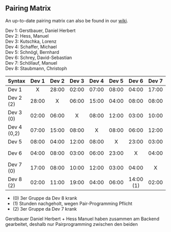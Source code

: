 ## Pairing Matrix

An up-to-date pairing matrix can also be found in our [wiki](https://github.com/sw21-tug/Team_03/wiki/Pairing-Matrix).

Dev 1: Gerstbauer, Daniel Herbert  
Dev 2: Hess, Manuel  
Dev 3: Kutschka, Lorenz  
Dev 4: Schaffer, Michael  
Dev 5: Schnögl, Bernhard  
Dev 6: Schrey, David-Sebastian  
Dev 7: Schöllauf, Manuel  
Dev 8: Staubmann, Christoph  
  


| Syntax      | Dev 1     	| Dev 2   	  | Dev 3     	| Dev 4   	  | Dev 5   	  | Dev 6   	  | Dev 7   	  | Dev 8   	  |
| :---        |    :----:   |    :----:   |    :----:   |    :----:   |    :----:   |    :----:   |    :----:   |    :----:   |
| Dev 1       | X           | 28:00       | 02:00       | 07:00       | 08:00       | 04:00       | 17:00       | 02:00       |
| Dev 2 (2)   | 28:00       | X           | 06:00       | 15:00       | 04:00       | 08:00       | 08:00       | 11:00       |
| Dev 3 (0)   | 02:00       | 06:00       | X           | 08:00       | 12:00       | 03:00       | 10:00       | 19:00       |
| Dev 4 (0,2) | 07:00       | 15:00       | 08:00       | X           | 08:00       | 06:00       | 12:00       | 04:00       |
| Dev 5       | 08:00       | 04:00       | 12:00       | 08:00       | X           | 23:00       | 03:00       | 06:00       |
| Dev 6       | 04:00       | 08:00       | 03:00       | 06:00       | 23:00       | X           | 04:00       | 14:00 (1)   |
| Dev 7 (0)   | 17:00       | 08:00       | 10:00       | 12:00       | 03:00       | 04:00       | X           | 02:00       |
| Dev 8 (2)   | 02:00       | 11:00       | 19:00       | 04:00       | 06:00       | 14:00 (1)   | 02:00       | X           |



* (0) 3er Gruppe da Dev 8 krank
* (1) Stunden nachgeholt, wegen Pair-Programming Pflicht
* (2) 3er Gruppe da Dev 7 krank

Gerstbauer Daniel Herbert + Hess Manuel haben zusammen am Backend gearbeitet, deshalb nur Pairprogramming zwischen den beiden